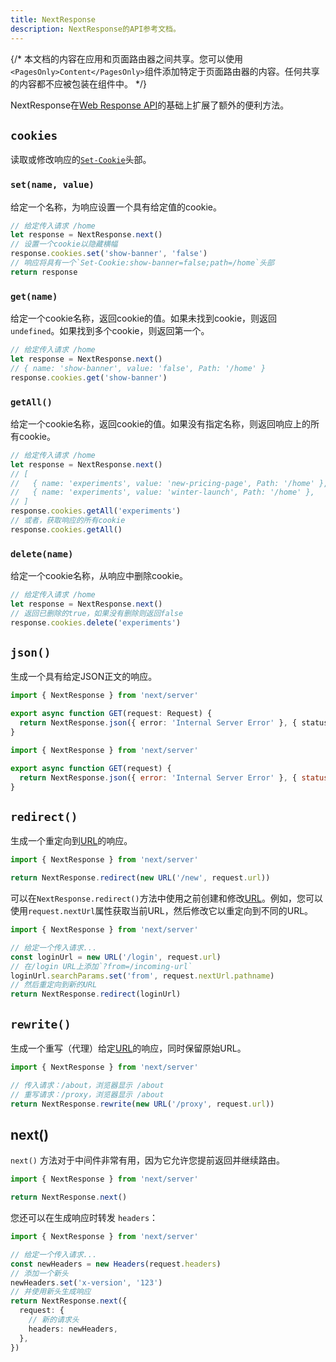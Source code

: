 ```yaml
---
title: NextResponse
description: NextResponse的API参考文档。
---
```


{/* 本文档的内容在应用和页面路由器之间共享。您可以使用`<PagesOnly>Content</PagesOnly>`组件添加特定于页面路由器的内容。任何共享的内容都不应被包装在组件中。 */}

NextResponse在[Web Response API](https://developer.mozilla.org/docs/Web/API/Response)的基础上扩展了额外的便利方法。

## `cookies`

读取或修改响应的[`Set-Cookie`](https://developer.mozilla.org/docs/Web/HTTP/Headers/Set-Cookie)头部。

### `set(name, value)`

给定一个名称，为响应设置一个具有给定值的cookie。

```ts
// 给定传入请求 /home
let response = NextResponse.next()
// 设置一个cookie以隐藏横幅
response.cookies.set('show-banner', 'false')
// 响应将具有一个`Set-Cookie:show-banner=false;path=/home`头部
return response
```

### `get(name)`

给定一个cookie名称，返回cookie的值。如果未找到cookie，则返回`undefined`。如果找到多个cookie，则返回第一个。

```ts
// 给定传入请求 /home
let response = NextResponse.next()
// { name: 'show-banner', value: 'false', Path: '/home' }
response.cookies.get('show-banner')
```

### `getAll()`

给定一个cookie名称，返回cookie的值。如果没有指定名称，则返回响应上的所有cookie。

```ts
// 给定传入请求 /home
let response = NextResponse.next()
// [
//   { name: 'experiments', value: 'new-pricing-page', Path: '/home' },
//   { name: 'experiments', value: 'winter-launch', Path: '/home' },
// ]
response.cookies.getAll('experiments')
// 或者，获取响应的所有cookie
response.cookies.getAll()
```

### `delete(name)`

给定一个cookie名称，从响应中删除cookie。

```ts
// 给定传入请求 /home
let response = NextResponse.next()
// 返回已删除的true，如果没有删除则返回false
response.cookies.delete('experiments')
```

## `json()`

生成一个具有给定JSON正文的响应。

```ts filename="app/api/route.ts" switcher
import { NextResponse } from 'next/server'

export async function GET(request: Request) {
  return NextResponse.json({ error: 'Internal Server Error' }, { status: 500 })
}
```

```js filename="app/api/route.js" switcher
import { NextResponse } from 'next/server'

export async function GET(request) {
  return NextResponse.json({ error: 'Internal Server Error' }, { status: 500 })
}
```

## `redirect()`

生成一个重定向到[URL](https://developer.mozilla.org/docs/Web/API/URL)的响应。

```ts
import { NextResponse } from 'next/server'

return NextResponse.redirect(new URL('/new', request.url))
```

可以在`NextResponse.redirect()`方法中使用之前创建和修改[URL](https://developer.mozilla.org/docs/Web/API/URL)。例如，您可以使用`request.nextUrl`属性获取当前URL，然后修改它以重定向到不同的URL。

```ts
import { NextResponse } from 'next/server'

// 给定一个传入请求...
const loginUrl = new URL('/login', request.url)
// 在/login URL上添加`?from=/incoming-url`
loginUrl.searchParams.set('from', request.nextUrl.pathname)
// 然后重定向到新的URL
return NextResponse.redirect(loginUrl)
```

## `rewrite()`

生成一个重写（代理）给定[URL](https://developer.mozilla.org/docs/Web/API/URL)的响应，同时保留原始URL。

```ts
import { NextResponse } from 'next/server'

// 传入请求：/about，浏览器显示 /about
// 重写请求：/proxy，浏览器显示 /about
return NextResponse.rewrite(new URL('/proxy', request.url))
```
## next()

`next()` 方法对于中间件非常有用，因为它允许您提前返回并继续路由。

```ts
import { NextResponse } from 'next/server'

return NextResponse.next()
```

您还可以在生成响应时转发 `headers`：

```ts
import { NextResponse } from 'next/server'

// 给定一个传入请求...
const newHeaders = new Headers(request.headers)
// 添加一个新头
newHeaders.set('x-version', '123')
// 并使用新头生成响应
return NextResponse.next({
  request: {
    // 新的请求头
    headers: newHeaders,
  },
})
```